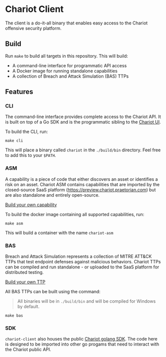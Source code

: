 # Chariot Client

The client is a do-it-all binary that enables easy access to the Chariot offensive security platform.

## Build

Run `make` to build all targets in this repository. This will build:

- A command-line interface for programmatic API access
- A Docker image for running standalone capabilities
- A collection of Breach and Attack Simulation (BAS) TTPs

## Features

### CLI

The command-line interface provides complete access to the Chariot API. It is built on top of a Go SDK and is the programmatic sibling to the [Chariot UI](https://github.com/praetorian-inc/chariot-ui).

To build the CLI, run:

```
make cli
```

This will place a binary called `chariot` in the `./build/bin` directory. Feel free to add this to your `$PATH`.

### ASM

A capability is a piece of code that either discovers an asset or identifies a risk on an asset. Chariot ASM contains capabilities that are imported by the closed-source SaaS platform (https://preview.chariot.praetorian.com) but are also standalone and entirely open-source.

[Build your own capability](./pkg/asm/capabilities)

To build the docker image containing all supported capabilities, run:

```
make asm
```

This will build a container with the name `chariot-asm`

### BAS

Breach and Attack Simulation represents a collection of MITRE ATT&CK TTPs that test endpoint defenses against malicious behaviors. Chariot TTPs can be compiled and run standalone - or uploaded to the SaaS platform for distributed testing.

[Build your own TTP](./cmd/bas)

All BAS TTPs can be built using the command:

> All binaries will be in `./build/bin` and will be compiled for Windows by default.

```
make bas
```

### SDK

`chariot-client` also houses the public [Chariot golang SDK](./pkg/sdk). The code here is designed to be imported into other go progams that need to interact with the Chariot public API.
